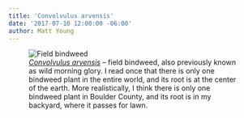 ```yaml
---
title: 'Convolvulus arvensis'
date: '2017-07-10 12:00:00 -06:00'
author: Matt Young
---
```

<figure>
<img src="/PT/uploads/2017/IMG_1800_Bindweed_600.JPG" alt="Field bindweed"/>
<figcaption>
<a href="https://en.wikipedia.org/wiki/Convolvulus_arvensis"><i>Convolvulus arvensis</i></a> &ndash; field bindweed, also previously known as wild morning glory. I read once that there is only one bindweed plant in the entire world, and its root is at the center of the earth. More realistically, I think there is only one bindweed plant in Boulder County, and its root is in my backyard, where it passes for lawn. 
</figcaption>
</figure>

